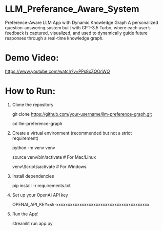 # LLM_Preferance_Aware_System

Preference-Aware LLM App with Dynamic Knowledge Graph
A personalized question-answering system built with GPT-3.5 Turbo, where each user’s feedback is captured, visualized, and used to dynamically guide future responses through a real-time knowledge graph.

# Demo Video:

https://www.youtube.com/watch?v=PPs8xZQOnWQ

# How to Run:

1. Clone the repository

   git clone https://github.com/your-username/llm-preference-graph.git
   
   cd llm-preference-graph

3. Create a virtual environment (recommended but not a strict requirement)

    python -m venv venv
   
    source venv/bin/activate  # For Mac/Linux
   
    venv\Scripts\activate     # For Windows
  

3. Install dependencies

   pip install -r requirements.txt

4. Set up your OpenAI API key

   OPENAI_API_KEY=sk-xxxxxxxxxxxxxxxxxxxxxxxxxxxxxxxxxxxxxxxx

5. Run the App!

   streamlit run app.py


